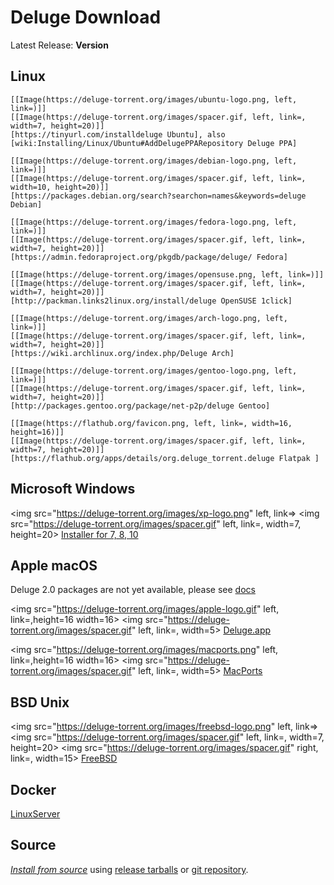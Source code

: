 # Deluge Download

Latest Release: **Version**

## Linux

```div
[[Image(https://deluge-torrent.org/images/ubuntu-logo.png, left, link=)]]
[[Image(https://deluge-torrent.org/images/spacer.gif, left, link=, width=7, height=20)]]
[https://tinyurl.com/installdeluge Ubuntu], also [wiki:Installing/Linux/Ubuntu#AddDelugePPARepository Deluge PPA]

[[Image(https://deluge-torrent.org/images/debian-logo.png, left, link=)]]
[[Image(https://deluge-torrent.org/images/spacer.gif, left, link=, width=10, height=20)]]
[https://packages.debian.org/search?searchon=names&keywords=deluge Debian]

[[Image(https://deluge-torrent.org/images/fedora-logo.png, left, link=)]]
[[Image(https://deluge-torrent.org/images/spacer.gif, left, link=, width=7, height=20)]]
[https://admin.fedoraproject.org/pkgdb/package/deluge/ Fedora]

[[Image(https://deluge-torrent.org/images/opensuse.png, left, link=)]]
[[Image(https://deluge-torrent.org/images/spacer.gif, left, link=, width=7, height=20)]]
[http://packman.links2linux.org/install/deluge OpenSUSE 1click]

[[Image(https://deluge-torrent.org/images/arch-logo.png, left, link=)]]
[[Image(https://deluge-torrent.org/images/spacer.gif, left, link=, width=7, height=20)]]
[https://wiki.archlinux.org/index.php/Deluge Arch]

[[Image(https://deluge-torrent.org/images/gentoo-logo.png, left, link=)]]
[[Image(https://deluge-torrent.org/images/spacer.gif, left, link=, width=7, height=20)]]
[http://packages.gentoo.org/package/net-p2p/deluge Gentoo]

[[Image(https://flathub.org/favicon.png, left, link=, width=16, height=16)]]
[[Image(https://deluge-torrent.org/images/spacer.gif, left, link=, width=7, height=20)]]
[https://flathub.org/apps/details/org.deluge_torrent.deluge Flatpak ]
```

## Microsoft Windows

<img src="https://deluge-torrent.org/images/xp-logo.png" left, link=>
<img src="https://deluge-torrent.org/images/spacer.gif" left, link=, width=7, height=20>
[Installer for 7, 8, 10](https://ftp.osuosl.org/pub/deluge/windows/?C=M;O=D)

## Apple macOS

Deluge 2.0 packages are not yet available, please see [docs](https://deluge.readthedocs.io/en/latest/intro/01-install.html)

<img src="https://deluge-torrent.org/images/apple-logo.gif" left, link=,height=16 width=16>
<img src="https://deluge-torrent.org/images/spacer.gif" left, link=, width=5>
[Deluge.app](https://ftp.osuosl.org/pub/deluge/mac_osx/?C=M;O=D)

<img src="https://deluge-torrent.org/images/macports.png" left, link=,height=16 width=16>
<img src="https://deluge-torrent.org/images/spacer.gif" left, link=, width=5>
[MacPorts](https://dev.deluge-torrent.org/wiki/Installing/MacOSX#MacPorts)

## BSD Unix

<img src="https://deluge-torrent.org/images/freebsd-logo.png" left, link=>
<img src="https://deluge-torrent.org/images/spacer.gif" left, link=, width=7, height=20>
<img src="https://deluge-torrent.org/images/spacer.gif" right, link=, width=15>
[FreeBSD](https://www.freshports.org/net-p2p/deluge/)

## Docker

[LinuxServer](https://hub.docker.com/r/linuxserver/deluge)

## Source

[_Install from source_](/installing/source) using [release tarballs](https://ftp.osuosl.org/pub/deluge/source/?c=m;o=d) or [git repository](/development/git/gitrepo/).

